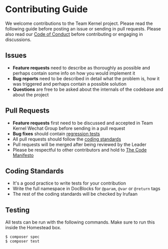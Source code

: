 # Contributing Guide

We welcome contributions to the Team Kernel project. Please read the following guide before posting an issue or sending in pull requests. Please also read our [Code of Conduct](code_of_conduct.md) before contributing or engaging in discussions.

## Issues

- **Feature requests** need to describe as thoroughly as possible and perhaps contain some info on how you would implement it
- **Bug reports** need to be described in detail what the problem is, how it was triggered and perhaps contain a possible solution
- **Questions** are free to be asked about the internals of the codebase and about the project

## Pull Requests

- **Feature requests** first need to be discussed and accepted in Team Kernel Wechat Group before sending in a pull request
- **Bug fixes** should contain [regression tests](https://laracasts.com/lessons/regression-testing)
- All pull requests should follow the [coding standards](#coding-standards)
- Pull requests will be merged after being reviewed by the Leader
- Please be respectful to other contributors and hold to [The Code Manifesto](http://codemanifesto.com/)

## Coding Standards

- It's a good practice to write tests for your contribution
- Write the full namespace in DocBlocks for `@param`, `@var` or `@return` tags
- The rest of the coding standards will be checked by Irufaan

## Testing

All tests can be run with the following commands. Make sure to run this inside the Homestead box.

    $ composer spec
    $ composer test
